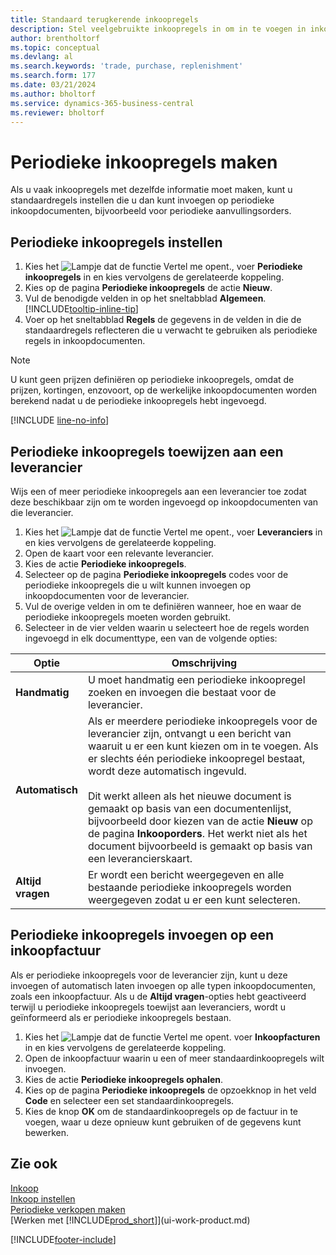 ```yaml
---
title: Standaard terugkerende inkoopregels
description: Stel veelgebruikte inkoopregels in om in te voegen in inkoopdocumenten en snel de regels in te vullen met standaardgegevens.
author: brentholtorf
ms.topic: conceptual
ms.devlang: al
ms.search.keywords: 'trade, purchase, replenishment'
ms.search.form: 177
ms.date: 03/21/2024
ms.author: bholtorf
ms.service: dynamics-365-business-central
ms.reviewer: bholtorf
---
```

# <a name="create-recurring-purchase-lines"></a>Periodieke inkoopregels maken

Als u vaak inkoopregels met dezelfde informatie moet maken, kunt u standaardregels instellen die u dan kunt invoegen op periodieke inkoopdocumenten, bijvoorbeeld voor periodieke aanvullingsorders.

## <a name="set-up-recurring-purchase-lines"></a>Periodieke inkoopregels instellen

1. Kies het ![Lampje dat de functie Vertel me opent.](media/ui-search/search_small.png "Vertel me wat u wilt doen"), voer **Periodieke inkoopregels** in en kies vervolgens de gerelateerde koppeling.
2. Kies op de pagina **Periodieke inkoopregels** de actie **Nieuw**.
3. Vul de benodigde velden in op het sneltabblad **Algemeen**. [!INCLUDE[tooltip-inline-tip](includes/tooltip-inline-tip_md.md)]
4. Voer op het sneltabblad **Regels** de gegevens in de velden in die de standaardregels reflecteren die u verwacht te gebruiken als periodieke regels in inkoopdocumenten.

> [!NOTE]
> U kunt geen prijzen definiëren op periodieke inkoopregels, omdat de prijzen, kortingen, enzovoort, op de werkelijke inkoopdocumenten worden berekend nadat u de periodieke inkoopregels hebt ingevoegd.

[!INCLUDE [line-no-info](includes/line-no-info.md)]

## <a name="assign-recurring-purchase-lines-to-a-vendor"></a>Periodieke inkoopregels toewijzen aan een leverancier

Wijs een of meer periodieke inkoopregels aan een leverancier toe zodat deze beschikbaar zijn om te worden ingevoegd op inkoopdocumenten van die leverancier.

1. Kies het ![Lampje dat de functie Vertel me opent.](media/ui-search/search_small.png "Vertel me wat u wilt doen"), voer **Leveranciers** in en kies vervolgens de gerelateerde koppeling.
2. Open de kaart voor een relevante leverancier.
3. Kies de actie **Periodieke inkoopregels**.
4. Selecteer op de pagina **Periodieke inkoopregels** codes voor de periodieke inkoopregels die u wilt kunnen invoegen op inkoopdocumenten voor de leverancier.
5. Vul de overige velden in om te definiëren wanneer, hoe en waar de periodieke inkoopregels moeten worden gebruikt.
6. Selecteer in de vier velden waarin u selecteert hoe de regels worden ingevoegd in elk documenttype, een van de volgende opties:

|Optie|Omschrijving|
|------|-----------|
|**Handmatig**|U moet handmatig een periodieke inkoopregel zoeken en invoegen die bestaat voor de leverancier.|
|**Automatisch**|Als er meerdere periodieke inkoopregels voor de leverancier zijn, ontvangt u een bericht van waaruit u er een kunt kiezen om in te voegen. Als er slechts één periodieke inkoopregel bestaat, wordt deze automatisch ingevuld.<br /><br />Dit werkt alleen als het nieuwe document is gemaakt op basis van een documentenlijst, bijvoorbeeld door kiezen van de actie **Nieuw** op de pagina **Inkooporders**. Het werkt niet als het document bijvoorbeeld is gemaakt op basis van een leverancierskaart.|
|**Altijd vragen**|Er wordt een bericht weergegeven en alle bestaande periodieke inkoopregels worden weergegeven zodat u er een kunt selecteren.

## <a name="insert-recurring-purchase-lines-on-a-purchase-invoice"></a>Periodieke inkoopregels invoegen op een inkoopfactuur

Als er periodieke inkoopregels voor de leverancier zijn, kunt u deze invoegen of automatisch laten invoegen op alle typen inkoopdocumenten, zoals een inkoopfactuur. Als u de **Altijd vragen**-opties hebt geactiveerd terwijl u periodieke inkoopregels toewijst aan leveranciers, wordt u geïnformeerd als er periodieke inkoopregels bestaan.

1. Kies het ![Lampje dat de functie Vertel me opent.](media/ui-search/search_small.png "Vertel me wat u wilt doen") voer **Inkoopfacturen** in en kies vervolgens de gerelateerde koppeling.
2. Open de inkoopfactuur waarin u een of meer standaardinkoopregels wilt invoegen.
3. Kies de actie **Periodieke inkoopregels ophalen**.
4. Kies op de pagina **Periodieke inkoopregels** de opzoekknop in het veld **Code** en selecteer een set standaardinkoopregels.
5. Kies de knop **OK** om de standaardinkoopregels op de factuur in te voegen, waar u deze opnieuw kunt gebruiken of de gegevens kunt bewerken.

## <a name="see-also"></a>Zie ook

[Inkoop](purchasing-manage-purchasing.md)  
[Inkoop instellen](purchasing-setup-purchasing.md)  
[Periodieke verkopen maken](sales-how-work-standard-lines.md)  
[Werken met [!INCLUDE[prod_short](includes/prod_short.md)]](ui-work-product.md)  

[!INCLUDE[footer-include](includes/footer-banner.md)]
